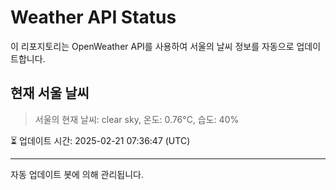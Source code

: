 
# Weather API Status

이 리포지토리는 OpenWeather API를 사용하여 서울의 날씨 정보를 자동으로 업데이트합니다.

## 현재 서울 날씨
> 서울의 현재 날씨: clear sky, 온도: 0.76°C, 습도: 40%

⏳ 업데이트 시간: 2025-02-21 07:36:47 (UTC)

---
자동 업데이트 봇에 의해 관리됩니다.

